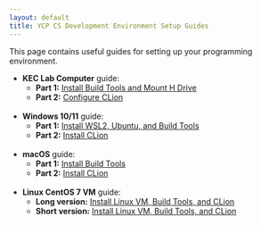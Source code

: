 ```yaml
---
layout: default
title: YCP CS Development Environment Setup Guides
---
```


This page contains useful guides for setting up your programming environment.


- **KEC Lab Computer** guide:
    - **Part 1:** [Install Build Tools and Mount H Drive](./prog_envs/kecComputer/kecComputer_tools_installation.html)
    - **Part 2:** [Configure CLion](./prog_envs/kecComputer/kecComputer_ide_config.html)
<br><br>
- **Windows 10/11** guide:
    - **Part 1:** [Install WSL2, Ubuntu, and Build Tools](./prog_envs/win10/win10_wsl2_installation.html)
    - **Part 2:** [Install CLion](./prog_envs/win10/win10_ide_installation.html)
<br><br>
- **macOS** guide:
    - **Part 1:** [Install Build Tools](./prog_envs/macOS/macOS_build_tools_installation.html)
    - **Part 2:** [Install CLion](./prog_envs/macOS/macOS_ide_installation.html)
<br><br>
- **Linux CentOS 7 VM** guide:
    -  **Long version:** [Install Linux VM, Build Tools, and CLion](./prog_envs/centOS7/centOS7_install.html)
    -  **Short version:** [Install Linux VM, Build Tools, and CLion](./prog_envs/centOS7/centOS7_install_short.html)
